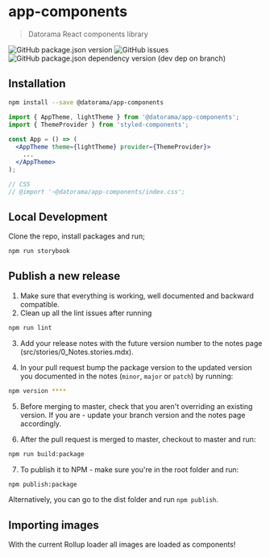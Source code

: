 # app-components

> Datorama React components library

![GitHub package.json version](https://img.shields.io/github/package-json/v/datorama/app-components.svg)
![GitHub issues](https://img.shields.io/github/issues-raw/datorama/app-components.svg)
![GitHub package.json dependency version (dev dep on branch)](https://img.shields.io/github/package-json/dependency-version/datorama/app-components/dev/react.svg)

## Installation
```bash
npm install --save @datorama/app-components
```

```jsx
import { AppTheme, lightTheme } from '@datorama/app-components';
import { ThemeProvider } from 'styled-components';
    
const App = () => (
  <AppTheme theme={lightTheme} provider={ThemeProvider}>
    ...
  </AppTheme>
);

// CSS
// @import '~@datorama/app-components/index.css';
```

## Local Development

Clone the repo, install packages and run;

```bash
npm run storybook
```

## Publish a new release

1. Make sure that everything is working, well documented and backward compatible.
2. Clean up all the lint issues after running

```bash
npm run lint
``` 

3. Add your release notes with the future version number to the notes page (src/stories/0_Notes.stories.mdx).

4. In your pull request bump the package version to the updated version you documented in the notes (`minor`, `major` or `patch`) by running:

```bash
npm version **** 
```
5. Before merging to master, check that you aren't overriding an existing version. If you are - update your branch version and the notes page accordingly.
   
6. After the pull request is merged to master, checkout to master and run:

```bash
npm run build:package
```

7. To publish it to NPM - make sure you're in the root folder and run:

```bash
npm publish:package
```

Alternatively, you can go to the dist folder and run `npm publish`.

## Importing images

With the current Rollup loader all images are loaded as components!

